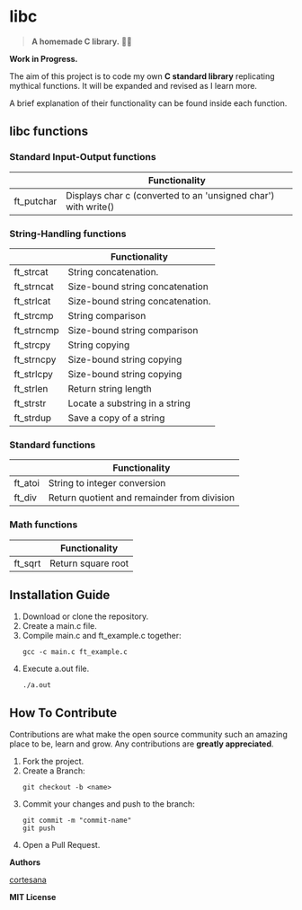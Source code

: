 # libc

>  **A homemade C library.** :wrench::pineapple:


**Work in Progress.**

The aim of this project is to code my own **C standard library** replicating mythical functions. It will be expanded and revised as I learn more.

A brief explanation of their functionality can be found inside each function.
  

## libc functions
### Standard Input-Output functions

|                   |Functionality|
|-------------------|--------------------|
|ft_putchar| Displays char c (converted to an 'unsigned char') with write()|

### String-Handling functions
|                   |Functionality|
|-------------------|--------------------|
|ft_strcat|String concatenation.|
|ft_strncat|Size-bound string concatenation|
|ft_strlcat|Size-bound string concatenation.|
|ft_strcmp|String comparison|
|ft_strncmp|Size-bound string comparison|
|ft_strcpy|String copying|
|ft_strncpy|Size-bound string copying|
|ft_strlcpy|Size-bound string copying|
|ft_strlen|Return string length|
|ft_strstr|Locate a substring in a string|
|ft_strdup|Save a copy of a string|

### Standard functions
|                   |Functionality|
|-------------------|--------------------|
|ft_atoi|String to integer conversion|
|ft_div|Return quotient and remainder from division|

### Math functions
|                   |Functionality|
|-------------------|--------------------|
|ft_sqrt|Return square root|

## Installation Guide

1. Download or clone the repository.
2. Create a main.c file.
3. Compile main.c and ft_example.c together:
    ```
    gcc -c main.c ft_example.c
    ```
4. Execute a.out file.
    ```
    ./a.out
    ```

## How To Contribute

Contributions are what make the open source community such an amazing place to be, learn and grow. Any contributions are **greatly appreciated**.
1. Fork the project.
2. Create a Branch:
    ```
    git checkout -b <name>
    ```
3. Commit your changes and push to the branch:
    ```
    git commit -m "commit-name"
    git push
    ```
5. Open a Pull Request.
    
**Authors**

[cortesana](https://twitter.com/cortesana_dev)

**MIT License**
